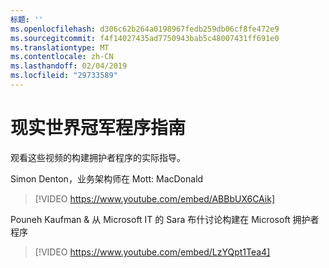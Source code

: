 ```yaml
---
标题: ''
ms.openlocfilehash: d306c62b264a0198967fedb259db06cf8fe472e9
ms.sourcegitcommit: f4f14027435ad7750943bab5c48007431ff691e0
ms.translationtype: MT
ms.contentlocale: zh-CN
ms.lasthandoff: 02/04/2019
ms.locfileid: "29733589"
---
```

# <a name="real-world-guidance-for-your-champions-program"></a>现实世界冠军程序指南

观看这些视频的构建拥护者程序的实际指导。  

Simon Denton，业务架构师在 Mott: MacDonald

> [!VIDEO https://www.youtube.com/embed/ABBbUX6CAik]

Pouneh Kaufman & 从 Microsoft IT 的 Sara 布什讨论构建在 Microsoft 拥护者程序

> [!VIDEO https://www.youtube.com/embed/LzYQpt1Tea4]
